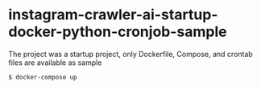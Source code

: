# instagram-crawler-ai-startup-docker-python-cronjob-sample
The project was a startup project, only Dockerfile, Compose, and crontab files are available as sample
```console
$ docker-compose up
```
